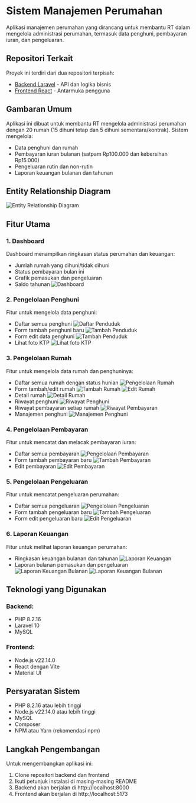 # Sistem Manajemen Perumahan

Aplikasi manajemen perumahan yang dirancang untuk membantu RT dalam mengelola administrasi perumahan, termasuk data penghuni, pembayaran iuran, dan pengeluaran.

## Repositori Terkait

Proyek ini terdiri dari dua repositori terpisah:

- [Backend Laravel](https://github.com/arifafandi/rt-management-system-backend) - API dan logika bisnis
- [Frontend React](https://github.com/arifafandi/rt-management-system-frontend) - Antarmuka pengguna

## Gambaran Umum

Aplikasi ini dibuat untuk membantu RT mengelola administrasi perumahan dengan 20 rumah (15 dihuni tetap dan 5 dihuni sementara/kontrak). Sistem mengelola:

- Data penghuni dan rumah
- Pembayaran iuran bulanan (satpam Rp100.000 dan kebersihan Rp15.000)
- Pengeluaran rutin dan non-rutin
- Laporan keuangan bulanan dan tahunan

## Entity Relationship Diagram

![Entity Relationship Diagram](./screenshots/erd.png)

## Fitur Utama

### 1. Dashboard

Dashboard menampilkan ringkasan status perumahan dan keuangan:
- Jumlah rumah yang dihuni/tidak dihuni
- Status pembayaran bulan ini
- Grafik pemasukan dan pengeluaran
- Saldo tahunan
![Dashboard](./screenshots/dashboard.png)

### 2. Pengelolaan Penghuni

Fitur untuk mengelola data penghuni:
- Daftar semua penghuni
![Daftar Penduduk](./screenshots/residents.png)
- Form tambah penghuni baru
![Tambah Penduduk](./screenshots/add-resident.png)
- Form edit data penghuni
![Tambah Penduduk](./screenshots/edit-resident.png)
- Lihat foto KTP
![Lihat foto KTP](/screenshots/show-ktp.png)

### 3. Pengelolaan Rumah

Fitur untuk mengelola data rumah dan penghuninya:
- Daftar semua rumah dengan status hunian
![Pengelolaan Rumah](/screenshots/houses.png)
- Form tambah/edit rumah
![Tambah Rumah](/screenshots/add-house.png)
![Edit Rumah](/screenshots/edit-house.png)
- Detail rumah
![Detail Rumah](/screenshots/house-detail.png)
- Riwayat penghuni
![Riwayat Penghuni](/screenshots/resident-history.png)
- Riwayat pembayaran setiap rumah
![Riwayat Pembayaran](/screenshots/payment-history.png)
- Manajemen penghuni
![Manajemen Penghuni](/screenshots/management-resident.png)


### 4. Pengelolaan Pembayaran

Fitur untuk mencatat dan melacak pembayaran iuran:
- Daftar semua pembayaran
![Pengelolaan Pembayaran](/screenshots/payments.png)
- Form tambah pembayaran baru
![Tambah Pembayaran](/screenshots/add-payment.png)
- Edit pembayaran
![Edit Pembayaran](/screenshots/edit-payment.png)

### 5. Pengelolaan Pengeluaran

Fitur untuk mencatat pengeluaran perumahan:
- Daftar semua pengeluaran
![Pengelolaan Pengeluaran](/screenshots/expenses.png)
- Form tambah pengeluaran baru
![Tambah Pengeluaran](/screenshots/add-expense.png)
- Form edit pengeluaran baru
![Edit Pengeluaran](/screenshots/edit-expense.png)

### 6. Laporan Keuangan

Fitur untuk melihat laporan keuangan perumahan:
- Ringkasan keuangan bulanan dan tahunan
![Laporan Keuangan](/screenshots/report-summary.png)
- Laporan bulanan pemasukan dan pengeluaran
![Laporan Keuangan Bulanan](/screenshots/report-monthly.png)
![Laporan Keuangan Bulanan](/screenshots/report-monthly-expense.png)


## Teknologi yang Digunakan

### Backend:
- PHP 8.2.16
- Laravel 10
- MySQL

### Frontend:
- Node.js v22.14.0
- React dengan Vite
- Material UI

## Persyaratan Sistem

- PHP 8.2.16 atau lebih tinggi
- Node.js v22.14.0 atau lebih tinggi
- MySQL
- Composer
- NPM atau Yarn (rekomendasi npm)

## Langkah Pengembangan

Untuk mengembangkan aplikasi ini:

1. Clone repositori backend dan frontend
2. Ikuti petunjuk instalasi di masing-masing README
3. Backend akan berjalan di http://localhost:8000
4. Frontend akan berjalan di http://localhost:5173